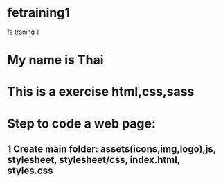 # fetraining1
fe traning 1
# My name is Thai
# This is a exercise html,css,sass

# Step to code a web page:
## 1 Create main folder: assets(icons,img,logo),js, stylesheet, stylesheet/css, index.html, styles.css
